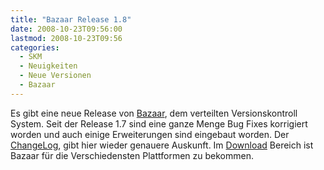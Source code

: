 ```yaml
---
title: "Bazaar Release 1.8"
date: 2008-10-23T09:56:00
lastmod: 2008-10-23T09:56
categories:
  - SKM
  - Neuigkeiten
  - Neue Versionen
  - Bazaar
---
```

Es gibt eine neue Release von [Bazaar](http://www.bazaar-vcs.org), dem verteilten Versionskontroll System. 
Seit der Release 1.7 sind eine ganze Menge Bug Fixes korrigiert worden und auch einige Erweiterungen sind eingebaut worden. 
Der [ChangeLog](http://doc.bazaar-vcs.org/bzr.1.8/en/release-notes/NEWS.html#bzr-1-8-2008-10-16), gibt hier wieder genauere Auskunft. 
Im [Download](http://bazaar-vcs.org/Download) Bereich ist Bazaar für die Verschiedensten Plattformen zu bekommen.
